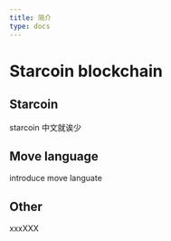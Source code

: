 ```yaml
---
title: 简介
type: docs
---
```


# Starcoin blockchain

## Starcoin 

starcoin 中文就诶少

## Move language

introduce move languate



## Other

xxxXXX